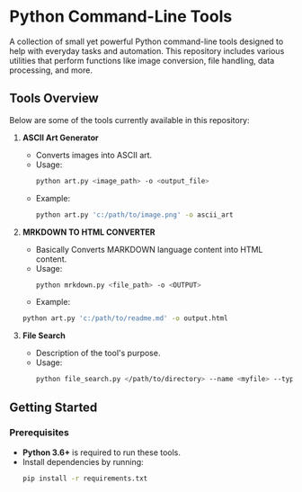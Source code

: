 # Python Command-Line Tools

A collection of small yet powerful Python command-line tools designed to help with everyday tasks and automation. This repository includes various utilities that perform functions like image conversion, file handling, data processing, and more.

## Tools Overview

Below are some of the tools currently available in this repository:

1. **ASCII Art Generator**
   - Converts images into ASCII art.
   - Usage:
     ```bash
     python art.py <image_path> -o <output_file>
     ```
   - Example:
     ```bash
     python art.py 'c:/path/to/image.png' -o ascii_art
     ```

2. **MRKDOWN TO HTML CONVERTER**
   - Basically Converts MARKDOWN language content into HTML content. 
   - Usage:
     ```bash
     python mrkdown.py <file_path> -o <OUTPUT> 
     ```
    - Example:
     ```bash
     python art.py 'c:/path/to/readme.md' -o output.html
     ```

3. **File Search**
   - Description of the tool's purpose.
   - Usage:
     ```bash
     python file_search.py </path/to/directory> --name <myfile> --type <txt> --min-size 1000 --max-size 5000 --modified-after 2023-01-01 --modified-before 2023-12-31
     ```

## Getting Started

### Prerequisites
- **Python 3.6+** is required to run these tools.
- Install dependencies by running:
  ```bash
  pip install -r requirements.txt
